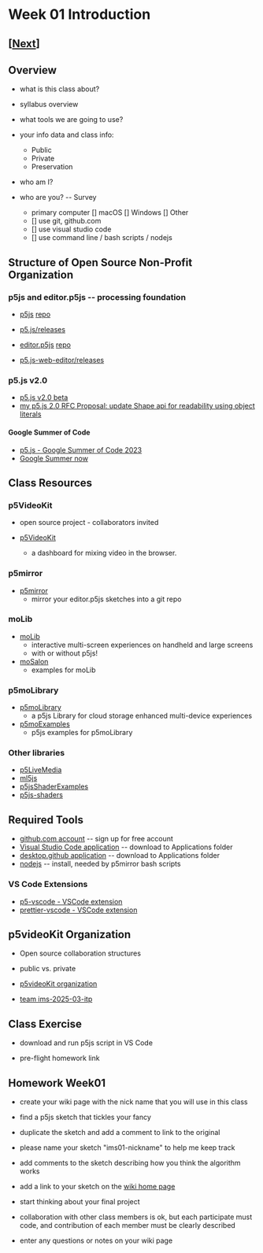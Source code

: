 # Week 01 Introduction

## [[Next](./02_code.md)]

## Overview

- what is this class about?
- syllabus overview

- what tools we are going to use?

- your info data and class info:

  - Public
  - Private
  - Preservation

- who am I?

- who are you? -- Survey

  - primary computer [] macOS [] Windows [] Other
  - [] use git, github.com
  - [] use visual studio code
  - [] use command line / bash scripts / nodejs

## Structure of Open Source Non-Profit Organization

### p5js and editor.p5js -- processing foundation

- [p5js](https://p5js.org/) [repo](https://github.com/processing/p5.js)
- [p5.js/releases](https://github.com/processing/p5.js/releases)

- [editor.p5js](https://editor.p5js.org/) [repo](https://github.com/processing/p5.js-web-editor)
- [p5.js-web-editor/releases](https://github.com/processing/p5.js-web-editor/releases)

### p5.js v2.0

- [p5.js v2.0 beta](https://github.com/processing/p5.js/releases)
- [my p5.js 2.0 RFC Proposal: update Shape api for readability using object literals](https://github.com/processing/p5.js/issues/7609)

#### Google Summer of Code

- [p5.js - Google Summer of Code 2023](https://github.com/processing/p5.js/blob/main/contributor_docs/project_wrapups/README.md)
- [Google Summer now](https://buildyourfuture.withgoogle.com/programs/summer-of-code)

## Class Resources

### p5VideoKit

- open source project - collaborators invited

- [p5VideoKit](https://github.com/molab-itp/p5videoKit)
  - a dashboard for mixing video in the browser.

### p5mirror

- [p5mirror](https://github.com/molab-itp/p5mirror)
  - mirror your editor.p5js sketches into a git repo

### moLib

- [moLib](https://github.com/molab-itp/moLib)
  - interactive multi-screen experiences on handheld and large screens
  - with or without p5js!
- [moSalon](https://github.com/molab-itp/moSalon)
  - examples for moLib

### p5moLibrary

- [p5moLibrary](https://github.com/molab-itp/p5moLibrary)
  - a p5js Library for cloud storage enhanced multi-device experiences
- [p5moExamples](https://github.com/molab-itp/p5moExamples)
  - p5js examples for p5moLibrary

### Other libraries

- [p5LiveMedia](https://github.com/vanevery/p5LiveMedia)
- [ml5js](https://ml5js.org/)
- [p5jsShaderExamples](https://github.com/aferriss/p5jsShaderExamples)
- [p5js-shaders](https://itp-xstory.github.io/p5js-shaders/#/)

## Required Tools

- [github.com account](https://github.com)
  -- sign up for free account
- [Visual Studio Code application](https://code.visualstudio.com/download)
  -- download to Applications folder
- [desktop.github application](https://desktop.github.com)
  -- download to Applications folder
- [nodejs](https://nodejs.org/en/download)
  -- install, needed by p5mirror bash scripts

### VS Code Extensions

- [p5-vscode - VSCode extension ](https://marketplace.visualstudio.com/items?itemName=samplavigne.p5-vscode)
- [prettier-vscode - VSCode extension](https://marketplace.visualstudio.com/items?itemName=esbenp.prettier-vscode)

## p5videoKit Organization

- Open source collaboration structures

- public vs. private

- [p5videoKit organization](https://github.com/p5videoKit)

- [team ims-2025-03-itp](https://github.com/orgs/p5videoKit/teams/ims-2025-03-itp)

## Class Exercise

- download and run p5js script in VS Code

- pre-flight homework link

<!-- - use p5mirror
- [p5mirror](https://github.com/molab-itp/p5mirror)

  - mirror your editor.p5js sketches into a git repo

- pre-flight homework link -->

## Homework Week01

- create your wiki page with the nick name that you will use in this class

- find a p5js sketch that tickles your fancy
- duplicate the sketch and add a comment to link to the original
- please name your sketch "ims01-nickname" to help me keep track
- add comments to the sketch describing how you think the algorithm works

- add a link to your sketch on the [wiki home page](https://github.com/p5videoKit/IM-Screens-2025-03-itp/wiki#week-01-homework)

- start thinking about your final project
- collaboration with other class members is ok,
  but each participate must code,
  and contribution of each member must be clearly described
- enter any questions or notes on your wiki page
